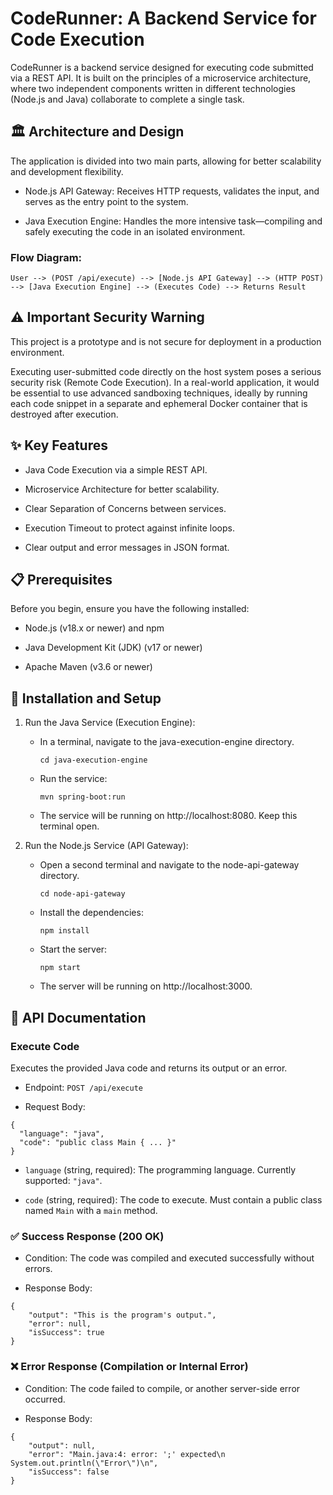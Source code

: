 # CodeRunner: A Backend Service for Code Execution

CodeRunner is a backend service designed for executing code submitted via a REST API. It is built on the principles of a microservice architecture, where two independent components written in different technologies (Node.js and Java) collaborate to complete a single task.

## 🏛️ Architecture and Design

The application is divided into two main parts, allowing for better scalability and development flexibility.

- Node.js API Gateway: Receives HTTP requests, validates the input, and serves as the entry point to the system.

- Java Execution Engine: Handles the more intensive task—compiling and safely executing the code in an isolated environment.

### Flow Diagram:
````User --> (POST /api/execute) --> [Node.js API Gateway] --> (HTTP POST) --> [Java Execution Engine] --> (Executes Code) --> Returns Result````

## ⚠️ Important Security Warning

This project is a prototype and is not secure for deployment in a production environment.

Executing user-submitted code directly on the host system poses a serious security risk (Remote Code Execution). In a real-world application, it would be essential to use advanced sandboxing techniques, ideally by running each code snippet in a separate and ephemeral Docker container that is destroyed after execution.

## ✨ Key Features

  - Java Code Execution via a simple REST API.
  
  - Microservice Architecture for better scalability.
  
  - Clear Separation of Concerns between services.
  
  - Execution Timeout to protect against infinite loops.
  
  - Clear output and error messages in JSON format.

## 📋 Prerequisites

Before you begin, ensure you have the following installed:

  - Node.js (v18.x or newer) and npm
  
  - Java Development Kit (JDK) (v17 or newer)
  
  - Apache Maven (v3.6 or newer)

## 🚀 Installation and Setup

  1. Run the Java Service (Execution Engine):
  
      - In a terminal, navigate to the java-execution-engine directory.
      
        ````
        cd java-execution-engine
        ````
      
      - Run the service:
      
        ````
        mvn spring-boot:run
        ````
  
      - The service will be running on http://localhost:8080. Keep this terminal open.

  2. Run the Node.js Service (API Gateway):

      - Open a second terminal and navigate to the node-api-gateway directory.
    
        ````
        cd node-api-gateway
        ````
    
      - Install the dependencies:
    
        ````
        npm install
        ````
    
      - Start the server:
    
        ````
        npm start
        ````
    
      - The server will be running on http://localhost:3000.

  ## 📖 API Documentation

  ### Execute Code
  
  Executes the provided Java code and returns its output or an error.
  
  - Endpoint: ````POST /api/execute````
  
  - Request Body:
  ````
  {
    "language": "java",
    "code": "public class Main { ... }"
  }
  ````

  - ````language```` (string, required): The programming language. Currently supported: ````"java"````.

  - ````code```` (string, required): The code to execute. Must contain a public class named ````Main```` with a ````main```` method.

  ### ✅ Success Response (200 OK)

  - Condition: The code was compiled and executed successfully without errors.
  
  - Response Body:
  
  ````
  {
      "output": "This is the program's output.",
      "error": null,
      "isSuccess": true
  }
  ````

  ### ❌ Error Response (Compilation or Internal Error)

  - Condition: The code failed to compile, or another server-side error occurred.

  - Response Body:

  ````
  {
      "output": null,
      "error": "Main.java:4: error: ';' expected\n        System.out.println(\"Error\")\n",
      "isSuccess": false
  }
  ````